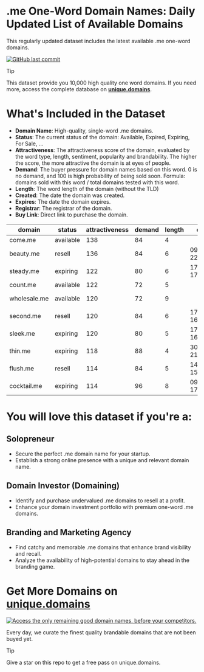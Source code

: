 
# .me One-Word Domain Names: Daily Updated List of Available Domains

This regularly updated dataset includes the latest available .me one-word domains.

[![GitHub last commit](https://img.shields.io/github/last-commit/google/skia.svg?style=flat)]() 

> [!TIP]
> This dataset provide you 10,000 high quality one word domains.
> If you need more, access the complete database on **[unique.domains](https://unique.domains?utm_source=github&utm_medium=dataset&utm_campaign=.me&utm_content=description.top)**.

# What's Included in the Dataset

- **Domain Name**: High-quality, single-word .me domains.
- **Status**: The current status of the domain: Available, Expired, Expiring, For Sale, ...
- **Attractiveness**: The attractiveness score of the domain, evaluated by the word type, length, sentiment, popularity and brandability. The higher the score, the more attractive the domain is at eyes of people.
- **Demand**: The buyer pressure for domain names based on this word. 0 is no demand, and 100 is high probability of being sold soon. Formula: domains sold with this word / total domains tested with this word.
- **Length**: The word length of the domain (without the TLD)
- **Created**: The date the domain was created.
- **Expires**: The date the domain expires.
- **Registrar**: The registrar of the domain.
- **Buy Link**: Direct link to purchase the domain.

| domain       | status    | attractiveness | demand | length | created          | expires          | registrar        | sectors                              |
| ------------ | --------- | -------------- | ------ | ------ | ---------------- | ---------------- | ---------------- | ------------------------------------ |
| come.me      | available | 138            | 84     | 4      |                  |                  |                  | Business,Education,Technology        |
| beauty.me    | resell    | 136            | 84     | 6      | 09/09/2008 22:29 | 09/09/2025 22:29 | NameCheap, Inc.  | Fashion,Media,Retail                 |
| steady.me    | expiring  | 122            | 80     | 6      | 17/07/2008 17:28 | 17/07/2025 17:28 | GoDaddy.com, LLC | Business,Finance,Healthcare          |
| count.me     | available | 122            | 72     | 5      |                  |                  |                  | Business,Finance,General             |
| wholesale.me | available | 120            | 72     | 9      |                  |                  |                  | Business,Food and Beverage,Retail    |
| second.me    | resell    | 120            | 84     | 6      | 17/07/2008 16:45 | 17/07/2027 16:45 | GoDaddy.com, LLC | General,Mathematics                  |
| sleek.me     | expiring  | 120            | 80     | 5      | 17/07/2008 16:18 | 17/07/2025 16:18 | Dynadot Inc      | Automotive,Fashion,Technology        |
| thin.me      | expiring  | 118            | 88     | 4      | 30/07/2008 21:37 | 30/07/2025 21:37 | Dynadot Inc      | Fashion,Food and Beverage,Healthcare |
| flush.me     | resell    | 114            | 84     | 5      | 14/08/2024 15:15 | 14/08/2025 15:15 | Edomains LLC     | Business,Finance,Media               |
| cocktail.me  | expiring  | 114            | 96     | 8      | 09/07/2008 17:02 | 09/07/2025 17:02 | Cronon GmbH      | Food and Beverage,Hospitality        |

# You will love this dataset if you're a:

## Solopreneur

- Secure the perfect .me domain name for your startup.
- Establish a strong online presence with a unique and relevant domain name.

## Domain Investor (Domaining)

- Identify and purchase undervalued .me domains to resell at a profit.
- Enhance your domain investment portfolio with premium one-word .me domains.

## Branding and Marketing Agency

- Find catchy and memorable .me domains that enhance brand visibility and recall.
- Analyze the availability of high-potential domains to stay ahead in the branding game.

# Get More Domains on [unique.domains](https://unique.domains?utm_source=github&utm_medium=dataset&utm_campaign=.me&utm_content=description.bottom)

[![Access the only remaining good domain names, before your competitors.](https://github.me/UniqueDomains/me-oneword-domains/blob/main/unique.domains.jpg?raw=true)](https://unique.domains?utm_source=github&utm_medium=dataset&utm_campaign=.me&utm_content=description.image)

Every day, we curate the finest quality brandable domains that are not been buyed yet.

> [!TIP]
> Give a star on this repo to get a free pass on unique.domains.
        